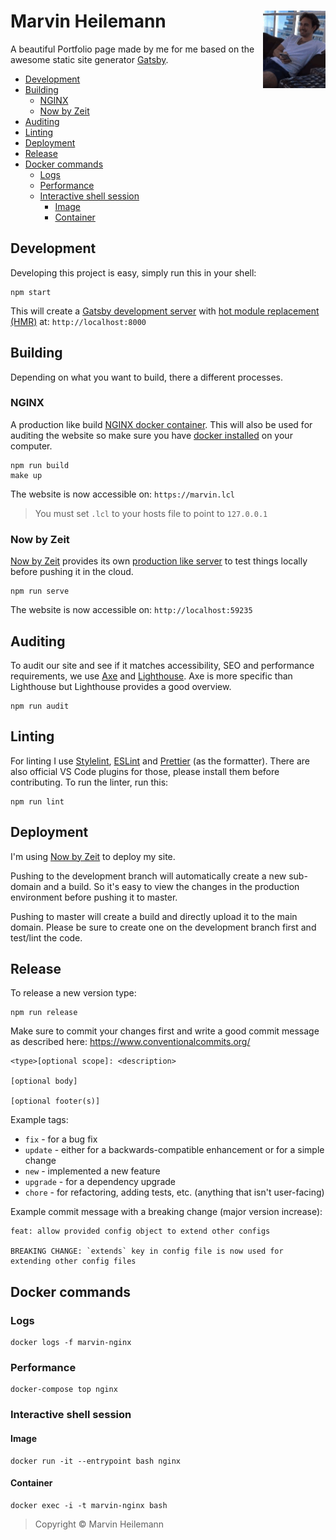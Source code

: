<h1 align="left">
  <img align="right" src="./static/me.gif" width="100">
  <b>Marvin Heilemann</b>
</h1>

A beautiful Portfolio page made by me for me based on the awesome static site generator
[Gatsby](https://www.gatsbyjs.org/).

- [Development](#development)
- [Building](#building)
  - [NGINX](#nginx)
  - [Now by Zeit](#now-by-zeit)
- [Auditing](#auditing)
- [Linting](#linting)
- [Deployment](#deployment)
- [Release](#release)
- [Docker commands](#docker-commands)
  - [Logs](#logs)
  - [Performance](#performance)
  - [Interactive shell session](#interactive-shell-session)
    - [Image](#image)
    - [Container](#container)

## Development

Developing this project is easy, simply run this in your shell:

```shell
npm start
```

This will create a
[Gatsby development server](https://www.gatsbyjs.org/docs/gatsby-cli/#develop) with
[hot module replacement (HMR)](https://webpack.js.org/concepts/hot-module-replacement/)
at: `http://localhost:8000`

## Building

Depending on what you want to build, there a different processes.

### NGINX

A production like build [NGINX docker container](https://hub.docker.com/_/nginx). This
will also be used for auditing the website so make sure you have
[docker installed](https://docs.docker.com/install/) on your computer.

```shell
npm run build
make up
```

The website is now accessible on: `https://marvin.lcl`

> You must set `.lcl` to your hosts file to point to `127.0.0.1`

### Now by Zeit

[Now by Zeit](https://zeit.co/home) provides its own
[production like server](https://zeit.co/docs/now-cli#commands/dev) to test things locally
before pushing it in the cloud.

```shell
npm run serve
```

The website is now accessible on: `http://localhost:59235`

## Auditing

To audit our site and see if it matches accessibility, SEO and performance requirements,
we use [Axe](https://www.deque.com/axe/) and
[Lighthouse](https://github.com/GoogleChrome/lighthouse/). Axe is more specific than
Lighthouse but Lighthouse provides a good overview.

```shell
npm run audit
```

## Linting

For linting I use [Stylelint](https://stylelint.io/), [ESLint](https://eslint.org/) and
[Prettier](https://prettier.io/) (as the formatter). There are also official VS Code
plugins for those, please install them before contributing. To run the linter, run this:

```shell
npm run lint
```

## Deployment

I'm using [Now by Zeit](https://zeit.co/home) to deploy my site.

Pushing to the development branch will automatically create a new sub-domain and a build.
So it's easy to view the changes in the production environment before pushing it to
master.

Pushing to master will create a build and directly upload it to the main domain. Please be
sure to create one on the development branch first and test/lint the code.

## Release

To release a new version type:

```shell
npm run release
```

Make sure to commit your changes first and write a good commit message as described here:
https://www.conventionalcommits.org/

```
<type>[optional scope]: <description>

[optional body]

[optional footer(s)]
```

Example tags:

- `fix` - for a bug fix
- `update` - either for a backwards-compatible enhancement or for a simple change
- `new` - implemented a new feature
- `upgrade` - for a dependency upgrade
- `chore` - for refactoring, adding tests, etc. (anything that isn't user-facing)

Example commit message with a breaking change (major version increase):

```
feat: allow provided config object to extend other configs

BREAKING CHANGE: `extends` key in config file is now used for extending other config files
```

## Docker commands

### Logs

```shell
docker logs -f marvin-nginx
```

### Performance

```shell
docker-compose top nginx
```

### Interactive shell session

#### Image

```shell
docker run -it --entrypoint bash nginx
```

#### Container

```shell
docker exec -i -t marvin-nginx bash
```

> Copyright © Marvin Heilemann
